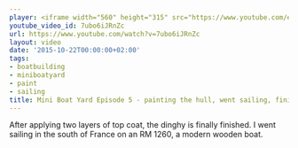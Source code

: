 ```yaml
---
player: <iframe width="560" height="315" src="https://www.youtube.com/embed/7ubo6iJRnZc" frameborder="0" allowfullscreen></iframe>
youtube_video_id: 7ubo6iJRnZc
url: https://www.youtube.com/watch?v=7ubo6iJRnZc
layout: video
date: '2015-10-22T00:00:00+02:00'
tags:
- boatbuilding
- miniboatyard
- paint
- sailing
title: Mini Boat Yard Episode 5 - painting the hull, went sailing, finished!
---
```


After applying two layers of top coat, the dinghy is finally finished. I went sailing in the south of France on an RM 1260, a modern wooden boat.
